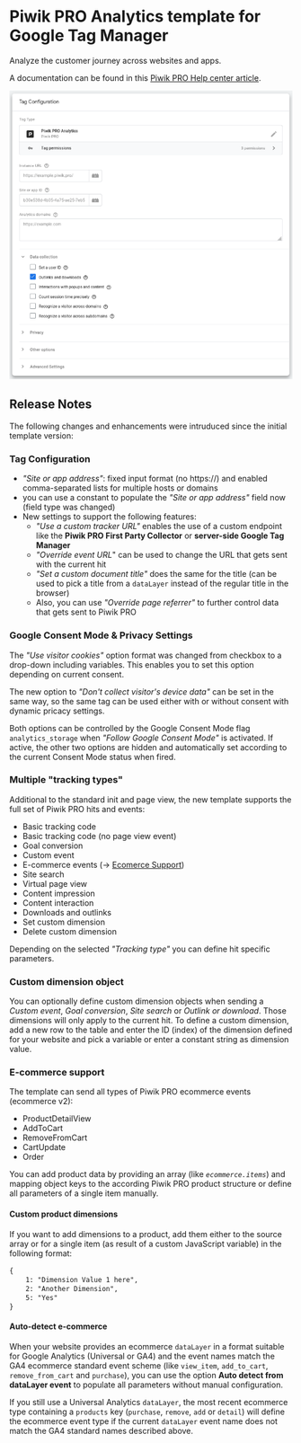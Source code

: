 # Piwik PRO Analytics template for Google Tag Manager

Analyze the customer journey across websites and apps.

A documentation can be found in this [Piwik PRO Help center article](https://help.piwik.pro/support/getting-started/google-tag-manager-install-a-tracking-code/).

![screenshot](template.png)

## Release Notes

The following changes and enhancements were intruduced since the initial template version:

### Tag Configuration

- _"Site or app address"_: fixed input format (no https://) and enabled comma-separated lists for multiple hosts or domains
- you can use a constant to populate the _"Site or app address"_ field now (field type was changed)
- New settings to support the following features:
  - _"Use a custom tracker URL"_ enables the use of a custom endpoint like the **Piwik PRO First Party Collector** or **server-side Google Tag Manager**
  - _"Override event URL_" can be used to change the URL that gets sent with the current hit
  - _"Set a custom document title"_ does the same for the title (can be used to pick a title from a `dataLayer` instead of the regular title in the browser)
  - Also, you can use _"Override page referrer"_ to further control data that gets sent to Piwik PRO

### Google Consent Mode & Privacy Settings

The _"Use visitor cookies"_ option format was changed from checkbox to a drop-down including variables. This enables you to set this option depending on current consent.

The new option to _"Don't collect visitor's device data"_ can be set in the same way, so the same tag can be used either with or without consent with dynamic pricacy settings.

Both options can be controlled by the Google Consent Mode flag `analytics_storage` when _"Follow Google Consent Mode"_ is activated. If active, the other two options are hidden and automatically set according to the current Consent Mode status when fired.

### Multiple "tracking types"

Additional to the standard init and page view, the new template supports the full set of Piwik PRO hits and events:

- Basic tracking code
- Basic tracking code (no page view event)
- Goal conversion
- Custom event
- E-commerce events (-> [Ecomerce Support](#ecommerce-support))
- Site search
- Virtual page view
- Content impression
- Content interaction
- Downloads and outlinks
- Set custom dimension
- Delete custom dimension

Depending on the selected _"Tracking type"_ you can define hit specific parameters.

### Custom dimension object

You can optionally define custom dimension objects when sending a _Custom event_, _Goal conversion_, _Site search_ or _Outlink or download_. Those dimensions will only apply to the current hit. To define a custom dimension, add a new row to the table and enter the ID (index) of the dimension defined for your website and pick a variable or enter a constant string as dimension value.

### E-commerce support

The template can send all types of Piwik PRO ecommerce events (ecommerce v2):

- ProductDetailView
- AddToCart
- RemoveFromCart
- CartUpdate
- Order

You can add product data by providing an array (like _`ecommerce.items`_) and mapping object keys to the according Piwik PRO product structure or define all parameters of a single item manually.

#### Custom product dimensions

If you want to add dimensions to a product, add them either to the source array or for a single item (as result of a custom JavaScript variable) in the following format:

```
{
    1: "Dimension Value 1 here",
    2: "Another Dimension",
    5: "Yes"
}
```

#### Auto-detect e-commerce

When your website provides an ecommerce `dataLayer` in a format suitable for Google Analytics (Universal or GA4) and the event names match the GA4 ecommerce standard event scheme (like `view_item`, `add_to_cart`, `remove_from_cart` and `purchase`), you can use the option **Auto detect from dataLayer event** to populate all parameters without manual configuration.

If you still use a Universal Analytics `dataLayer`, the most recent ecommerce type containing a `products` key (`purchase`, `remove`, `add` or `detail`) will define the ecommerce event type if the current `dataLayer` event name does not match the GA4 standard names described above.

